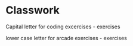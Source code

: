 # Classwork

Capital letter for coding excercises - exercises

lower case letter for arcade exercises - exercises

